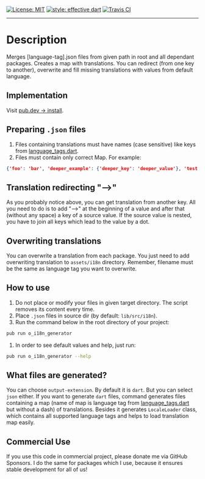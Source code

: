 <a href="https://opensource.org/licenses/MIT"><img src="https://img.shields.io/badge/license-MIT-yellow.svg" alt="License: MIT"></a>
<a href="https://github.com/tenhobi/effective_dart"><img src="https://img.shields.io/badge/style-effective_dart-blue.svg" alt="style: effective dart"></a>
<a href="https://travis-ci.org/github/owczaro/o_i18n_generator"><img src="https://travis-ci.org/owczaro/o_i18n_generator.svg?branch=master" alt="Travis CI"></a>

---


# Description

Merges [language-tag].json files from given path in root and all dependant packages. Creates a map with translations. You can redirect (from one key to another), overwrite and fill missing translations with values from default language.


## Implementation

Visit [pub.dev -> install](https://pub.dev/packages/o_i18n_generator/install).


## Preparing `.json` files

1. Files containing translations must have names (case sensitive) like keys from [language_tags.dart](https://github.com/owczaro/o_i18n_generator/tree/master/lib/src/data/language_tags.dart).
1. Files must contain only correct Map. For example:
```json
{'foo': 'bar', 'deeper_example': {'deeper_key': 'deeper_value'}, 'test': '-->deeper_example.deeper_key'}
```


## Translation redirecting "-->"

As you probably notice above, you can get translation from another key. All you need to do is to add "-->" at the beginning of a value and after that (without any space) a key of a source value. If the source value is nested, you have to join all keys which lead to the value by a dot.


## Overwriting translations

You can overwrite a translation from each package. You just need to add overwriting translation to `assets/i18n` directory.
Remember, filename must be the same as language tag you want to overwrite.


## How to use

1. Do not place or modify your files in given target directory. The script removes its content every time.
1. Place `.json` files in source dir (by default: `lib/src/i18n`).
1. Run the command below in the root directory of your project:
```bash
pub run o_i18n_generator
```
1. In order to see default values and help, just run:
```bash
pub run o_i18n_generator --help
```

## What files are generated?

You can choose `output-extension`. By default it is `dart`. But you can select `json` either.
If you want to generate `dart` files, command generates files containing a map (name of map is language tag from [language_tags.dart](https://github.com/owczaro/o_i18n_generator/tree/master/lib/src/data/language_tags.dart) but without a dash) of translations.
Besides it generates `LocaleLoader` class, which contains all supported language tags and helps to load translation map easily.


## Commercial Use

If you use this code in commercial project, please donate me via GitHub Sponsors. I do the same for packages which I use, because it ensures stable development for all of us!
